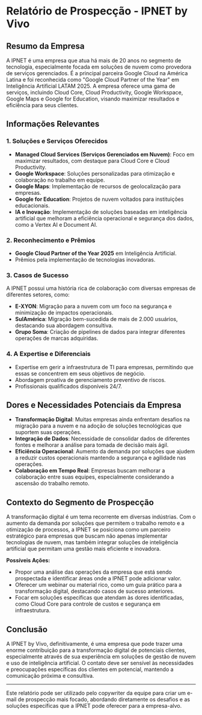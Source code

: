 # Relatório de Prospecção - IPNET by Vivo

## Resumo da Empresa
A IPNET é uma empresa que atua há mais de 20 anos no segmento de tecnologia, especialmente focada em soluções de nuvem como provedora de serviços gerenciados. É a principal parceira Google Cloud na América Latina e foi reconhecida como "Google Cloud Partner of the Year" em Inteligência Artificial LATAM 2025. A empresa oferece uma gama de serviços, incluindo Cloud Core, Cloud Productivity, Google Workspace, Google Maps e Google for Education, visando maximizar resultados e eficiência para seus clientes.

## Informações Relevantes

### 1. **Soluções e Serviços Oferecidos**
- **Managed Cloud Services (Serviços Gerenciados em Nuvem)**: Foco em maximizar resultados, com destaque para Cloud Core e Cloud Productivity.
- **Google Workspace**: Soluções personalizadas para otimização e colaboração no trabalho em equipe.
- **Google Maps**: Implementação de recursos de geolocalização para empresas.
- **Google for Education**: Projetos de nuvem voltados para instituições educacionais.
- **IA e Inovação**: Implementação de soluções baseadas em inteligência artificial que melhoram a eficiência operacional e segurança dos dados, como a Vertex AI e Document AI.

### 2. **Reconhecimento e Prêmios**
- **Google Cloud Partner of the Year 2025** em Inteligência Artificial.
- Prêmios pela implementação de tecnologias inovadoras.

### 3. **Casos de Sucesso**
A IPNET possui uma história rica de colaboração com diversas empresas de diferentes setores, como:
- **E-XYON**: Migração para a nuvem com um foco na segurança e minimização de impactos operacionais.
- **SulAmérica**: Migração bem-sucedida de mais de 2.000 usuários, destacando sua abordagem consultiva.
- **Grupo Soma**: Criação de pipelines de dados para integrar diferentes operações de marcas adquiridas.

### 4. **A Expertise e Diferenciais**
- Expertise em gerir a infraestrutura de TI para empresas, permitindo que essas se concentrem em seus objetivos de negócio.
- Abordagem proativa de gerenciamento preventivo de riscos.
- Profissionais qualificados disponíveis 24/7.

## Dores e Necessidades Potenciais da Empresa
- **Transformação Digital**: Muitas empresas ainda enfrentam desafios na migração para a nuvem e na adoção de soluções tecnológicas que suportem suas operações.
- **Integração de Dados**: Necessidade de consolidar dados de diferentes fontes e melhorar a análise para tomada de decisão mais ágil.
- **Eficiência Operacional**: Aumento da demanda por soluções que ajudem a reduzir custos operacionais mantendo a segurança e agilidade nas operações.
- **Colaboração em Tempo Real**: Empresas buscam melhorar a colaboração entre suas equipes, especialmente considerando a ascensão do trabalho remoto.

## Contexto do Segmento de Prospecção
A transformação digital é um tema recorrente em diversas indústrias. Com o aumento da demanda por soluções que permitem o trabalho remoto e a otimização de processos, a IPNET se posiciona como um parceiro estratégico para empresas que buscam não apenas implementar tecnologias de nuvem, mas também integrar soluções de inteligência artificial que permitam uma gestão mais eficiente e inovadora.

**Possíveis Ações:**
- Propor uma análise das operações da empresa que está sendo prospectada e identificar áreas onde a IPNET pode adicionar valor.
- Oferecer um webinar ou material rico, como um guia prático para a transformação digital, destacando casos de sucesso anteriores.
- Focar em soluções específicas que atendam às dores identificadas, como Cloud Core para controle de custos e segurança em infraestrutura.

## Conclusão
A IPNET by Vivo, definitivamente, é uma empresa que pode trazer uma enorme contribuição para a transformação digital de potenciais clientes, especialmente através de sua experiência em soluções de gestão de nuvem e uso de inteligência artificial. O contato deve ser sensível às necessidades e preocupações específicas dos clientes em potencial, mantendo a comunicação próxima e consultiva.

---

Este relatório pode ser utilizado pelo copywriter da equipe para criar um e-mail de prospecção mais focado, abordando diretamente os desafios e as soluções específicas que a IPNET pode oferecer para a empresa-alvo.
